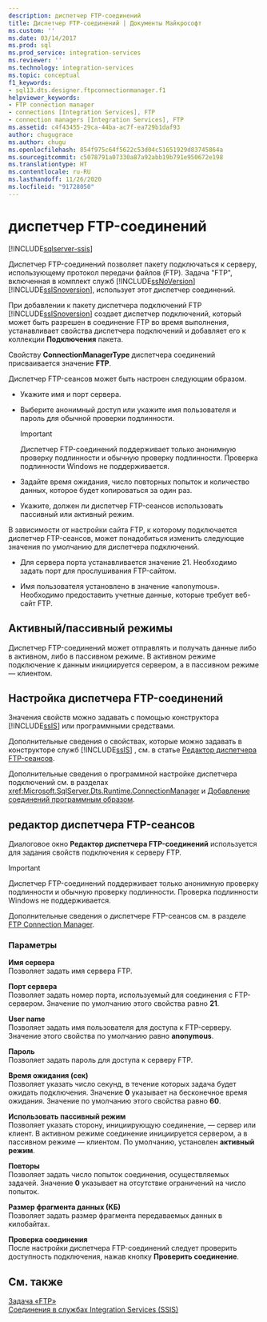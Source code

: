 ```yaml
---
description: диспетчер FTP-соединений
title: Диспетчер FTP-соединений | Документы Майкрософт
ms.custom: ''
ms.date: 03/14/2017
ms.prod: sql
ms.prod_service: integration-services
ms.reviewer: ''
ms.technology: integration-services
ms.topic: conceptual
f1_keywords:
- sql13.dts.designer.ftpconnectionmanager.f1
helpviewer_keywords:
- FTP connection manager
- connections [Integration Services], FTP
- connection managers [Integration Services], FTP
ms.assetid: c4f43455-29ca-44ba-ac7f-ea729b1daf93
author: chugugrace
ms.author: chugu
ms.openlocfilehash: 854f975c64f5622c53d04c51651929d83745864a
ms.sourcegitcommit: c5078791a07330a87a92abb19b791e950672e198
ms.translationtype: HT
ms.contentlocale: ru-RU
ms.lasthandoff: 11/26/2020
ms.locfileid: "91728050"
---
```

# <a name="ftp-connection-manager"></a>диспетчер FTP-соединений

[!INCLUDE[sqlserver-ssis](../../includes/applies-to-version/sqlserver-ssis.md)]


  Диспетчер FTP-соединений позволяет пакету подключаться к серверу, использующему протокол передачи файлов (FTP). Задача "FTP", включенная в комплект служб [!INCLUDE[ssNoVersion](../../includes/ssnoversion-md.md)] [!INCLUDE[ssISnoversion](../../includes/ssisnoversion-md.md)], использует этот диспетчер соединений.  
  
 При добавлении к пакету диспетчера подключений FTP [!INCLUDE[ssISnoversion](../../includes/ssisnoversion-md.md)] создает диспетчер подключений, который может быть разрешен в соединение FTP во время выполнения, устанавливает свойства диспетчера подключений и добавляет его к коллекции **Подключения** пакета.  
  
 Свойству **ConnectionManagerType** диспетчера соединений присваивается значение **FTP**.  
  
 Диспетчер FTP-сеансов может быть настроен следующим образом.  
  
-   Укажите имя и порт сервера.  
  
-   Выберите анонимный доступ или укажите имя пользователя и пароль для обычной проверки подлинности.  
  
    > [!IMPORTANT]  
    >  Диспетчер FTP-соединений поддерживает только анонимную проверку подлинности и обычную проверку подлинности. Проверка подлинности Windows не поддерживается.  
  
-   Задайте время ожидания, число повторных попыток и количество данных, которое будет копироваться за один раз.  
  
-   Укажите, должен ли диспетчер FTP-сеансов использовать пассивный или активный режим.  
  
 В зависимости от настройки сайта FTP, к которому подключается диспетчер FTP-сеансов, может понадобиться изменить следующие значения по умолчанию для диспетчера подключений.  
  
-   Для сервера порта устанавливается значение 21. Необходимо задать порт для прослушивания FTP-сайтом.  
  
-   Имя пользователя установлено в значение «anonymous». Необходимо предоставить учетные данные, которые требует веб-сайт FTP.  
  
## <a name="activepassive-modes"></a>Активный/пассивный режимы  
 Диспетчер FTP-соединений может отправлять и получать данные либо в активном, либо в пассивном режиме. В активном режиме подключение к данным инициируется сервером, а в пассивном режиме — клиентом.  
  
## <a name="configuration-of-the-ftp-connection-manager"></a>Настройка диспетчера FTP-соединений  
 Значения свойств можно задавать с помощью конструктора [!INCLUDE[ssIS](../../includes/ssis-md.md)] или программными средствами.  
  
 Дополнительные сведения о свойствах, которые можно задавать в конструкторе служб [!INCLUDE[ssIS](../../includes/ssis-md.md)] , см. в статье [Редактор диспетчера FTP-сеансов]().  
  
 Дополнительные сведения о программной настройке диспетчера подключений см. в разделах <xref:Microsoft.SqlServer.Dts.Runtime.ConnectionManager> и [Добавление соединений программным образом](../../integration-services/building-packages-programmatically/adding-connections-programmatically.md).  
  
## <a name="ftp-connection-manager-editor"></a>редактор диспетчера FTP-сеансов
  Диалоговое окно **Редактор диспетчера FTP-соединений** используется для задания свойств подключения к серверу FTP.  
  
> [!IMPORTANT]  
>  Диспетчер FTP-соединений поддерживает только анонимную проверку подлинности и обычную проверку подлинности. Проверка подлинности Windows не поддерживается.  
  
 Дополнительные сведения о диспетчере FTP-сеансов см. в разделе [FTP Connection Manager](../../integration-services/connection-manager/ftp-connection-manager.md).  
  
### <a name="options"></a>Параметры  
 **Имя сервера**  
 Позволяет задать имя сервера FTP.  
  
 **Порт сервера**  
 Позволяет задать номер порта, используемый для соединения с FTP-сервером. Значение по умолчанию этого свойства равно **21**.  
  
 **User name**  
 Позволяет задать имя пользователя для доступа к FTP-серверу. Значение этого свойства по умолчанию равно **anonymous**.  
  
 **Пароль**  
 Позволяет задать пароль для доступа к серверу FTP.  
  
 **Время ожидания (сек)**  
 Позволяет указать число секунд, в течение которых задача будет ожидать подключения. Значение **0** указывает на бесконечное время ожидания. Значение по умолчанию этого свойства равно **60**.  
  
 **Использовать пассивный режим**  
 Позволяет указать сторону, инициирующую соединение, — сервер или клиент. В активном режиме соединение инициируется сервером, а в пассивном режиме — клиентом. По умолчанию, установлен **активный режим**.  
  
 **Повторы**  
 Позволяет задать число попыток соединения, осуществляемых задачей. Значение **0** указывает на отсутствие ограничений на число попыток.  
  
 **Размер фрагмента данных (КБ)**  
 Позволяет задать размер фрагмента передаваемых данных в килобайтах.  
  
 **Проверка соединения**  
 После настройки диспетчера FTP-соединений следует проверить доступность подключения, нажав кнопку **Проверить соединение**.  
  
## <a name="see-also"></a>См. также  
 [Задача «FTP»](../../integration-services/control-flow/ftp-task.md)   
 [Соединения в службах Integration Services (SSIS)](../../integration-services/connection-manager/integration-services-ssis-connections.md)  
  
